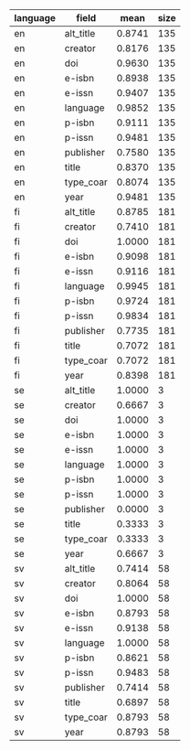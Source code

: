 | language   | field     |   mean |   size |
|------------|-----------|--------|--------|
| en         | alt_title | 0.8741 |    135 |
| en         | creator   | 0.8176 |    135 |
| en         | doi       | 0.9630 |    135 |
| en         | e-isbn    | 0.8938 |    135 |
| en         | e-issn    | 0.9407 |    135 |
| en         | language  | 0.9852 |    135 |
| en         | p-isbn    | 0.9111 |    135 |
| en         | p-issn    | 0.9481 |    135 |
| en         | publisher | 0.7580 |    135 |
| en         | title     | 0.8370 |    135 |
| en         | type_coar | 0.8074 |    135 |
| en         | year      | 0.9481 |    135 |
| fi         | alt_title | 0.8785 |    181 |
| fi         | creator   | 0.7410 |    181 |
| fi         | doi       | 1.0000 |    181 |
| fi         | e-isbn    | 0.9098 |    181 |
| fi         | e-issn    | 0.9116 |    181 |
| fi         | language  | 0.9945 |    181 |
| fi         | p-isbn    | 0.9724 |    181 |
| fi         | p-issn    | 0.9834 |    181 |
| fi         | publisher | 0.7735 |    181 |
| fi         | title     | 0.7072 |    181 |
| fi         | type_coar | 0.7072 |    181 |
| fi         | year      | 0.8398 |    181 |
| se         | alt_title | 1.0000 |      3 |
| se         | creator   | 0.6667 |      3 |
| se         | doi       | 1.0000 |      3 |
| se         | e-isbn    | 1.0000 |      3 |
| se         | e-issn    | 1.0000 |      3 |
| se         | language  | 1.0000 |      3 |
| se         | p-isbn    | 1.0000 |      3 |
| se         | p-issn    | 1.0000 |      3 |
| se         | publisher | 0.0000 |      3 |
| se         | title     | 0.3333 |      3 |
| se         | type_coar | 0.3333 |      3 |
| se         | year      | 0.6667 |      3 |
| sv         | alt_title | 0.7414 |     58 |
| sv         | creator   | 0.8064 |     58 |
| sv         | doi       | 1.0000 |     58 |
| sv         | e-isbn    | 0.8793 |     58 |
| sv         | e-issn    | 0.9138 |     58 |
| sv         | language  | 1.0000 |     58 |
| sv         | p-isbn    | 0.8621 |     58 |
| sv         | p-issn    | 0.9483 |     58 |
| sv         | publisher | 0.7414 |     58 |
| sv         | title     | 0.6897 |     58 |
| sv         | type_coar | 0.8793 |     58 |
| sv         | year      | 0.8793 |     58 |
